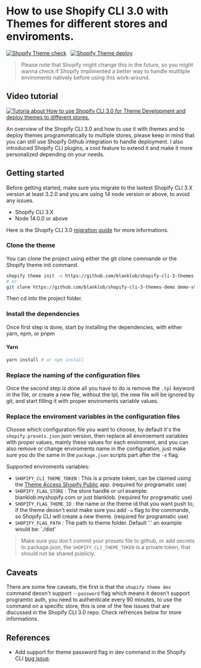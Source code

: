 # How to use Shopify CLI 3.0 with Themes for different stores and enviroments.

[![Shopify Theme check](https://github.com/blanklob/shopify-cli-3-themes-demo/actions/workflows/check-theme.yml/badge.svg?branch=main)](https://github.com/blanklob/shopify-cli-3-themes-demo/actions/workflows/check-theme.yml?query=branch%3Amain) &nbsp; [![Shopify Theme deploy](https://github.com/blanklob/shopify-cli-3-themes-demo/actions/workflows/deploy-theme.yml/badge.svg?branch=main)](https://github.com/blanklob/shopify-cli-3-themes-demo/actions/workflows/deploy-theme.yml?query=branch%3Amain)

> Please note that Shopify might change this in the future, so you might wanna check if Shopify implimented a better way to handle mutlitple enviroments
 natively before using this work-around.

## Video tutorial 

[![Tutoria about How to use Shopify CLI 3.0 for Theme Development and deploy themes to different stores.](https://img.youtube.com/vi/keRtZNx_cco/0.jpg)](https://www.youtube.com/watch?v=keRtZNx_cco)

An overview of the Shopify CLI 3.0 and how to use it with themes and to deploy themes programmatically to multiple stores, please keep in mind that you can still use Shopify Github integration to handle deployment. I also introduced Shopify CLI plugins, a cool feature to extend it and make it more personalized depending on your needs.

 
## Getting started 

Before getting started, make sure you migrate to the lastest Shopify CLI 3.X version at least 3.2.0 and you are using 14 node version or above, to avoid any issues.

- Shopify CLI 3.X
- Node 14.0.0 or above

Here is the Shopify CLI 3.0 [migration guide](https://shopify.dev/themes/tools/cli/migrate) for more informations. 

### Clone the theme

You can clone the project using either the git clone commande or the Shopify theme init command.

```bash
shopify theme init -u https://github.com/blanklob/shopify-cli-3-themes-demo 
# or 
git clone https://github.com/blanklob/shopify-cli-3-themes-demo demo-store 
```
Then cd into the project folder.

### Install the dependencies

Once first step is done, start by installing the dependencies, with either yarn, npm, or pnpm

#### Yarn

```bash
yarn install # or npm install
```


### Replace the naming of the configuration files 

Once the second step is done all you have to do is remove the `.tpl` keyword in the file, or create a new file, without the tpl, the new file will be ignored by git, and start filling it with proper enviroments variable values.


### Replace the enviroment variables in the configuration files

Choose which configuration file you want to choose, by default it's the `shopify.presets.json` json version, then replace all enviroement variables with proper values, mainly these values for each enviroment, and you can also remove or change enviroments name in the configuration, just make sure you do the same in the `package.json` scripts part after the `-e` flag.

Supported enviroments variables:
- `SHOPIFY_CLI_THEME_TOKEN` : This is a private token, can be claimed using the [Theme Access Shopify Public](https://apps.shopify.com/theme-access) app. (required for programatic use)
- `SHOPIFY_FLAG_STORE` : The store handle or url example: blanklob.myshopify.com or just blanklob. (required for programatic use)
- `SHOPIFY_FLAG_THEME_ID` : the name or the theme id that you want push to, if the theme deosn't exist make sure you add `-u` flag to the commande, so Shopify CLI will create a new theme. (required for programatic use)
- `SHOPIFY_FLAG_PATH` : The path to theme folder. Default '.' an example would be: './dist' 
 
> Make sure you don't commit your presets file to github, or add secrets to package.json, the `SHOPIFY_CLI_THEME_TOKEN` is a private token, that should not be shared publicly.

## Caveats 

There are some few caveats, the first is that the `shopify theme dev` command deosn't support `--password` flag which means it deosn't support programtic auth, you need to authenticate every 90 minutes, to use the command on a specific store, this is one of the few issues that are discussed in the Shopify CLI 3.0 repo. Check refrences below for more informations.

## References 

- Add support for theme password flag in dev command in the Shopify CLI [bug issue](https://github.com/Shopify/cli/issues/695).

